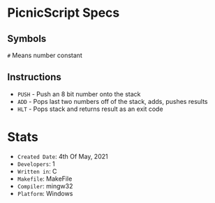 # PicnicScript Specs

## Symbols

`#` Means number constant

## Instructions

+ `PUSH`    - Push an 8 bit number onto the stack
+ `ADD`    - Pops last two numbers off of the stack, adds, pushes results
+ `HLT`    - Pops stack and returns result as an exit code

# Stats

+ `Created Date`: 4th Of May, 2021
+ `Developers`: 1
+ `Written in`: C
+ `Makefile`: MakeFile
+ `Compiler`: mingw32
+ `Platform`: Windows
